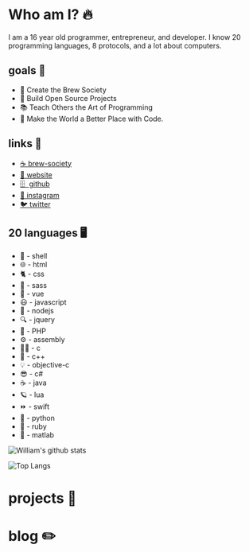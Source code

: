 # Who am I? 🔥
I am a 16 year old programmer, entrepreneur, and developer. I know 20 programming languages, 8 protocols, and a lot about computers.

## goals 🎯
 - 🍺  Create the Brew Society
 - 👷  Build Open Source Projects
 - 📚  Teach Others the Art of Programming
 - 🤖  Make the World a Better Place with Code.


## links 🔗
 - [☕  brew-society](https://brew-society.com/user/?id=2)
 - [🤙  website](https://william-mcgonagle.github.io/)
 - [🗄 ️ github](https://github.com/William-McGonagle)
 - [📸  instagram](https://www.instagram.com/william.mcgonagle/)
 - [🐦  twitter](https://twitter.com/WilliamMcGona11)


## 20 languages 🖥️
 - 🐢 - shell
 - 🌐 - html
 - 🐈 - css
 - 🐯 - sass
 - 🐅 - vue
 - 😃 - javascript
 - 👑 - nodejs
 - 🔍 - jquery
 - 📄 - PHP
 - ⚙️ - assembly
 - 👨‍🔬 - c
 - 🔬 - c++
 - 💡 - objective-c
 - 😎 - c#
 - ☕ - java
 - 🪐 - lua
 - ⏩ - swift
 - 🐍 - python
 - 💎 - ruby
 - 🔬 - matlab

![William's github stats](https://github-readme-stats.vercel.app/api?username=william-mcgonagle&count_private=true&include_all_commits=true&show_icons=true)

![Top Langs](https://github-readme-stats.vercel.app/api/top-langs/?username=william-mcgonagle&layout=compact)

# projects 🚧


# blog ✏️
